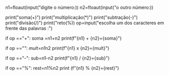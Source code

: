 n1=floaut(input("digite o número:))
n2=floaut(input("o outro número:))

print("soma(+)")
print("multiplicação(*)")
print("subtração(-)")
print("divisão(/)")
print("reto(%))
op=input("escolha um dos caracteres em frente das palavras :")

if op =="+":
   soma =n1+n2
   print(f"{n1} + {n2}={soma}")

if op =="*":
   mult=n1*n2
   print(f"{n1} x {n2}={mult}")

if op =="-":
    sub=n1-n2
    print(f"{n1} / {n2}={sub}")

if op =="%":
    rest=n1%n2
    print (f"{n1} % {n2}={rest}")


